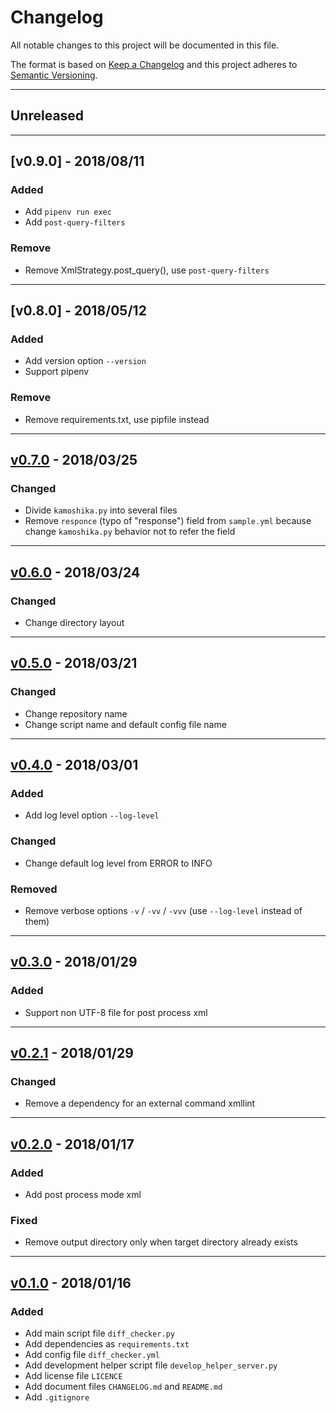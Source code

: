 # Changelog

All notable changes to this project will be documented in this file.

The format is based on [Keep a Changelog] and this project adheres to [Semantic Versioning].

[Keep a Changelog]: http://keepachangelog.com/en/1.0.0/
[Semantic Versioning]: http://semver.org/spec/v2.0.0.html

---

## Unreleased

---

## [v0.9.0] - 2018/08/11

### Added

- Add `pipenv run exec`
- Add `post-query-filters`

### Remove

- Remove XmlStrategy.post_query(), use `post-query-filters`

---

## [v0.8.0] - 2018/05/12

### Added

- Add version option `--version`
- Support pipenv

### Remove

- Remove requirements.txt, use pipfile instead

---

## [v0.7.0] - 2018/03/25

### Changed

- Divide `kamoshika.py` into several files
- Remove `responce` (typo of "response") field from `sample.yml` because change `kamoshika.py` behavior not to refer the field

[v0.7.0]: https://github.com/km45/kamoshika/releases/tag/v0.7.0

---

## [v0.6.0] - 2018/03/24

### Changed

- Change directory layout

[v0.6.0]: https://github.com/km45/kamoshika/releases/tag/v0.6.0

---

## [v0.5.0] - 2018/03/21

### Changed

- Change repository name
- Change script name and default config file name

[v0.5.0]: https://github.com/km45/kamoshika/releases/tag/v0.5.0

---

## [v0.4.0] - 2018/03/01

### Added

- Add log level option `--log-level`

### Changed

- Change default log level from ERROR to INFO

### Removed

- Remove verbose options `-v` / `-vv` / `-vvv` (use `--log-level` instead of them)

[v0.4.0]: https://github.com/km45/responce-diff-checker/releases/tag/v0.4.0

---

## [v0.3.0] - 2018/01/29

### Added

- Support non UTF-8 file for post process xml

[v0.3.0]: https://github.com/km45/responce-diff-checker/releases/tag/v0.3.0

---

## [v0.2.1] - 2018/01/29

### Changed

- Remove a dependency for an external command xmllint

[v0.2.1]: https://github.com/km45/responce-diff-checker/releases/tag/v0.2.1

---

## [v0.2.0] - 2018/01/17

### Added

- Add post process mode xml

### Fixed

- Remove output directory only when target directory already exists

[v0.2.0]: https://github.com/km45/responce-diff-checker/releases/tag/v0.2.0

---

## [v0.1.0] - 2018/01/16

### Added

- Add main script file `diff_checker.py`
- Add dependencies as `requirements.txt`
- Add config file `diff_checker.yml`
- Add development helper script file `develop_helper_server.py`
- Add license file `LICENCE`
- Add document files `CHANGELOG.md` and `README.md`
- Add `.gitignore`

[v0.1.0]: https://github.com/km45/responce-diff-checker/releases/tag/v0.1.0
